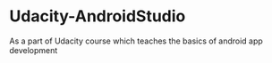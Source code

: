 # Udacity-AndroidStudio
As a part of Udacity course which teaches the basics of android app development
